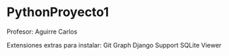 # PythonProyecto1

Profesor: Aguirre Carlos

Extensiones extras para instalar:
Git Graph
Django Support
SQLite Viewer